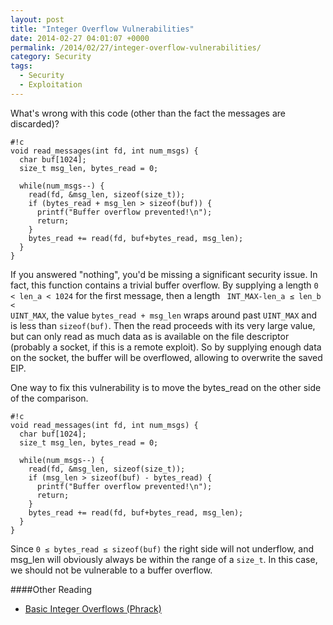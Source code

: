 ```yaml
---
layout: post
title: "Integer Overflow Vulnerabilities"
date: 2014-02-27 04:01:07 +0000
permalink: /2014/02/27/integer-overflow-vulnerabilities/
category: Security
tags:
  - Security
  - Exploitation
---
```

What's wrong with this code (other than the fact the messages are discarded)?

    #!c
    void read_messages(int fd, int num_msgs) {
      char buf[1024];
      size_t msg_len, bytes_read = 0;
    
      while(num_msgs--) {
        read(fd, &msg_len, sizeof(size_t));
        if (bytes_read + msg_len > sizeof(buf)) {
          printf("Buffer overflow prevented!\n");
          return;
        }
        bytes_read += read(fd, buf+bytes_read, msg_len);
      }
    }

If you answered "nothing", you'd be missing a significant security issue.  In fact, this function contains a trivial buffer overflow.  By supplying a length <code>0 &lt; len_a &lt; 1024</code> for the first message, then a length <code> INT_MAX-len_a &le; len_b &lt; UINT_MAX</code>, the value <code>bytes_read + msg_len</code> wraps around past <code>UINT_MAX</code> and is less than <code>sizeof(buf)</code>.  Then the read proceeds with its very large value, but can only read as much data as is available on the file descriptor (probably a socket, if this is a remote exploit).  So by supplying enough data on the socket, the buffer will be overflowed, allowing to overwrite the saved EIP.

One way to fix this vulnerability is to move the bytes_read on the other side of the comparison.

    #!c
    void read_messages(int fd, int num_msgs) {
      char buf[1024];
      size_t msg_len, bytes_read = 0;
    
      while(num_msgs--) {
        read(fd, &msg_len, sizeof(size_t));
        if (msg_len > sizeof(buf) - bytes_read) {
          printf("Buffer overflow prevented!\n");
          return;
        }
        bytes_read += read(fd, buf+bytes_read, msg_len);
      }
    }

Since <code>0 &le; bytes_read &le; sizeof(buf)</code> the right side will not underflow, and msg_len will obviously always be within the range of a <code>size_t</code>.  In this case, we should not be vulnerable to a buffer overflow.

####Other Reading

  - [Basic Integer Overflows (Phrack)](http://www.phrack.com/issues.html?issue=60&id=10)
